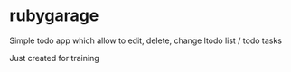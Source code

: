 rubygarage
==========

Simple todo app which allow to edit, delete, change ltodo list / todo tasks

Just created for training
